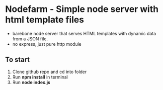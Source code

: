 # Nodefarm - Simple node server with html template files

- barebone node server that serves HTML templates with dynamic data from a JSON file.
- no express, just pure http module

## To start

1. Clone github repo and cd into folder
2. Run **npm install** in terminal
3. Run **node index.js**
